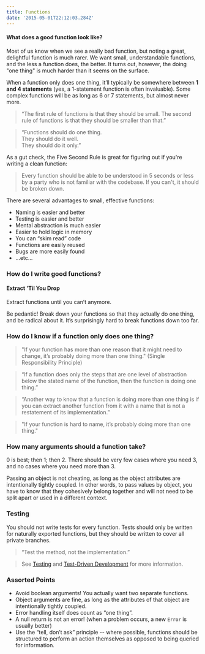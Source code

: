```yaml
---
title: Functions
date: '2015-05-01T22:12:03.284Z'
---
```


#### What does a good function look like?

Most of us know when we see a really bad function, but noting a great, delightful function is much rarer. We want small, understandable functions, and the less a function does, the better. It turns out, however, the doing "one thing" is much harder than it seems on the surface.

When a function only does one thing, it’ll typically be somewhere between **1 and 4 statements** (yes, a 1-statement function is often invaluable). Some complex functions will be as long as 6 or 7 statements, but almost never more.

> “The first rule of functions is that they should be small. The second rule of functions is that they should be smaller than that.”

> “Functions should do one thing.  
They should do it well.   
They should do it only.”

As a gut check, the Five Second Rule is great for figuring out if you're writing a clean function:

> Every function should be able to be understood in 5 seconds or less by a party who is not familiar with the codebase.
If you can't, it should be broken down.

There are several advantages to small, effective functions:

- Naming is easier and better
- Testing is easier and better
- Mental abstraction is much easier
- Easier to hold logic in memory
- You can “skim read” code
- Functions are easily reused
- Bugs are more easily found
- ...etc...

### How do I write good functions?

#### Extract 'Til You Drop
Extract functions until you can’t anymore.

Be pedantic! Break down your functions so that they actually do one thing, and be radical about it. It’s surprisingly hard to break functions down too far.

### How do I know if a function only does one thing?

> "If your function has more than one reason that it might need to change, it’s probably doing more than one thing."
(Single Responsibility Principle)

> “If a function does only the steps that are one level of abstraction below the stated name of the function, then the function is doing one thing.”

> “Another way to know that a function is doing more than one thing is if you can extract another function from it with a name that is not a restatement of its implementation.”

> "If your function is hard to name, it’s probably doing more than one thing." 

### How many arguments should a function take?

0 is best; then 1; then 2. There should be very few cases where you need 3, and no cases where you need more than 3.

Passing an object is not cheating, as long as the object attributes are intentionally tightly coupled. In other words, to pass values by object, you have to know that they cohesively belong together and will not need to be split apart or used in a different context.

### Testing

You should not write tests for every function. Tests should only be written for naturally exported functions, but they should be written to cover all private branches.  

> “Test the method, not the implementation.”  

> See [Testing](/testing) and [Test-Driven Development](/test-driven-development) for more information.

### Assorted Points

- Avoid boolean arguments! You actually want two separate functions.
- Object arguments are fine, as long as the attributes of that object are intentionally tightly coupled.
- Error handling itself does count as “one thing”.
- A null return is not an error! (when a problem occurs, a new `Error` is usually better)
- Use the “tell, don’t ask” principle -- where possible, functions should be structured to perform an action themselves as opposed to being queried for information.